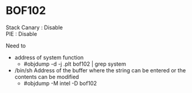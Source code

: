 # BOF102

Stack Canary : Disable <br>
PIE : Disable <br>

Need to
- address of system function
  - #objdump -d -j .plt bof102 | grep system
- /bin/sh Address of the buffer where the string can be entered or the contents can be modified
  - #objdump -M intel -D bof102
